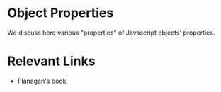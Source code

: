 # Object Properties

We discuss here various "properties" of Javascript objects' properties.

# Relevant Links

- Flanagan's book,
